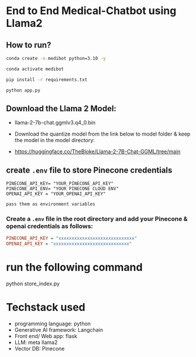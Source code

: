 # End to End Medical-Chatbot using Llama2


## How to run?

```bash
conda create -n medibot python=3.10 -y
```

```bash
conda activate medibot
```

```bash
pip install -r requirements.txt
```

```bash
python app.py
```



## Download the Llama 2 Model:
- llama-2-7b-chat.ggmlv3.q4_0.bin

- Download the quantize model from the link below to model folder & keep the model in the model directory:
- https://huggingface.co/TheBloke/Llama-2-7B-Chat-GGML/tree/main

## create `.env` file to store Pinecone credentials
```
PINECONE_API_KEY= "YOUR_PINECONE_API_KEY"
PINECONE_API_ENV= "YOUR PINECONE CLOUD ENV"
OPENAI_API_KEY = "YOUR_OPENAI_API_KEY"

pass them as environment variables
```
### Create a `.env` file in the root directory and add your Pinecone & openai credentials as follows:

```ini
PINECONE_API_KEY = "xxxxxxxxxxxxxxxxxxxxxxxxxxxxx"
OPENAI_API_KEY = "xxxxxxxxxxxxxxxxxxxxxxxxxxxxx"
```



# run the following command
python store_index.py

# Techstack used
- programming language: python
- Generative AI framework: Langchain
- Front end/ Web app: flask
- LLM: meta llama2
- Vector DB: Pinecone
